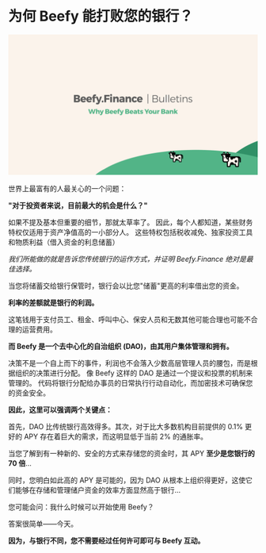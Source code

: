 # 为何 Beefy 能打败您的银行？

![](../../.gitbook/assets/bulletin-why-beefy-beats-your-bank.png)

世界上最富有的人最关心的一个问题：

**"对于投资者来说，目前最大的机会是什么？"**

如果不提及基本但重要的细节，那就太草率了。 因此，每个人都知道，某些财务特权仅适用于资产净值高的一小部分人。 这些特权包括税收减免、独家投资工具和物质利益（借入资金的利息储蓄）

_我们所能做的就是告诉您传统银行的运作方式，并证明 Beefy.Finance 绝对是最佳选择。_

当您将储蓄交给银行保管时，银行会以比您"储蓄"更高的利率借出您的资金。

**利率的差额就是银行的利润。**

这笔钱用于支付员工、租金、呼叫中心、保安人员和无数其他可能合理也可能不合理的运营费用。

**而 Beefy 是一个去中心化的自治组织 (DAO)，由其用户集体管理和拥有。**

决策不是一个自上而下的事件，利润也不会落入少数高层管理人员的腰包，而是根据组织的决策进行分配。 像 Beefy 这样的 DAO 是通过一个提议和投票的机制来管理的。 代码将银行分配给办事员的日常执行行动自动化，而加密技术可确保您的资金安全。

**因此，这里可以强调两个关键点：**

首先，DAO 比传统银行高效得多。其次，对于比大多数机构目前提供的 0.1% 更好的 APY 存在着巨大的需求，而这明显低于当前 2% 的通胀率。

当您了解到有一种新的、安全的方式来存储您的资金时，其 APY **至少是您银行的 70 倍**...

同时，您明白如此高的 APY 是可能的，因为 DAO 从根本上组织得更好，这使它们能够在存储和管理储户资金的效率方面显然高于银行...

您可能会问：我什么时候可以开始使用 Beefy？

答案很简单——今天。

**因为，与银行不同，您不需要经过任何许可即可与 Beefy 互动。**
